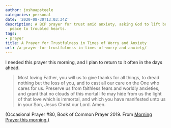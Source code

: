 ```yaml
---
author: joshuapsteele
categories: personal
date: '2020-08-30T13:03:34Z'
description: A BCP prayer for trust amid anxiety, asking God to lift burdens and grant
  peace to troubled hearts.
tags:
- prayer
title: A Prayer for Trustfulness in Times of Worry and Anxiety
url: /a-prayer-for-trustfulness-in-times-of-worry-and-anxiety/
---
```


I needed this prayer this morning, and I plan to return to it often in the days ahead.

> Most loving Father, you will us to give thanks for all things, to dread nothing but the loss of you, and to cast all our care on the One who cares for us. Preserve us from faithless fears and worldly anxieties, and grant that no clouds of this mortal life may hide from us the light of that love which is immortal, and which you have manifested unto us in your Son, Jesus Christ our Lord. Amen.

(Occasional Prayer #80, Book of Common Prayer 2019. From [Morning Prayer this morning.)](https://www.dailyoffice2019.com/?setting_psalter=30&setting_reading_cycle=1&setting_reading_length=full&setting_reading_audio=on&setting_canticle_rotation=1979&setting_theme=theme-dark&setting_lectionary=mass-readings&setting_confession=short&setting_absolution=priest&setting_morning_prayer_invitatory=invitatory_jubilate_on_feasts&setting_reading_headings=off&setting_language_style=traditional&setting_national_holidays=all&setting_suffrages=rotating&setting_collects=rotating&setting_pandemic_prayers=pandemic_yes&setting_mp_great_litany=mp_litany_everyday&setting_ep_great_litany=ep_litany_off&setting_general_thanksgiving=on&setting_chrysostom=on&setting_grace=rotating&setting_o_antiphons=literal)